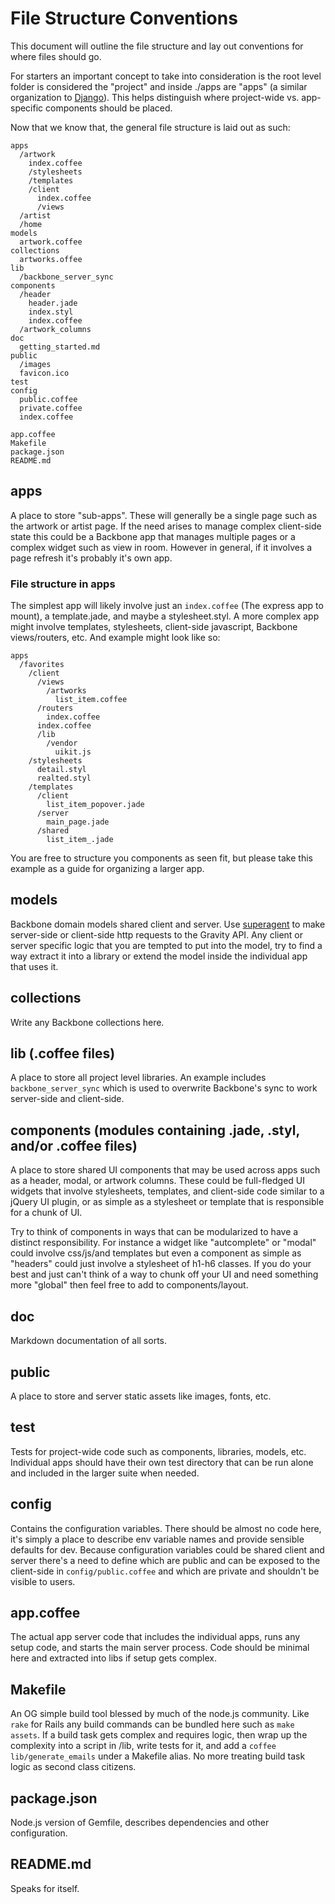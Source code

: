 # File Structure Conventions

This document will outline the file structure and lay out conventions for where files should go.

For starters an important concept to take into consideration is the root level folder is considered the "project" and inside ./apps are "apps" (a similar organization to [Django](https://www.djangoproject.com/)). This helps distinguish where project-wide vs. app-specific components should be placed.

Now that we know that, the general file structure is laid out as such:

````
apps
  /artwork
    index.coffee
    /stylesheets
    /templates
    /client
      index.coffee
      /views
  /artist
  /home
models
  artwork.coffee
collections
  artworks.offee
lib
  /backbone_server_sync
components
  /header
    header.jade
    index.styl
    index.coffee
  /artwork_columns
doc
  getting_started.md
public
  /images
  favicon.ico
test
config
  public.coffee
  private.coffee
  index.coffee

app.coffee
Makefile
package.json
README.md
````

## apps

A place to store "sub-apps". These will generally be a single page such as the artwork or artist page. If the need arises to manage complex client-side state this could be a Backbone app that manages multiple pages or a complex widget such as view in room. However in general, if it involves a page refresh it's probably it's own app.

### File structure in apps

The simplest app will likely involve just an `index.coffee` (The express app to mount), a template.jade, and maybe a stylesheet.styl. A more complex app might involve templates, stylesheets, client-side javascript, Backbone views/routers, etc. And example might look like so:

````
apps
  /favorites
    /client
      /views
        /artworks
          list_item.coffee
      /routers
        index.coffee
      index.coffee
      /lib
        /vendor
          uikit.js
    /stylesheets
      detail.styl
      realted.styl
    /templates
      /client
        list_item_popover.jade
      /server
        main_page.jade
      /shared
        list_item_.jade
````

You are free to structure you components as seen fit, but please take this example as a guide for organizing a larger app.

## models

Backbone domain models shared client and server. Use [superagent](https://github.com/visionmedia/superagent) to make server-side or client-side http requests to the Gravity API. Any client or server specific logic that you are tempted to put into the model, try to find a way extract it into a library or extend the model inside the individual app that uses it.

## collections

Write any Backbone collections here.

## lib (.coffee files)

A place to store all project level libraries. An example includes `backbone_server_sync` which is used to overwrite Backbone's sync to work server-side and client-side.

## components (modules containing .jade, .styl, and/or .coffee files)

A place to store shared UI components that may be used across apps such as a header, modal, or artwork columns. These could be full-fledged UI widgets that involve stylesheets, templates, and client-side code similar to a jQuery UI plugin, or as simple as a stylesheet or template that is responsible for a chunk of UI.

Try to think of components in ways that can be modularized to have a distinct responsibility. For instance a widget like "autcomplete" or "modal" could involve css/js/and templates but even a component as simple as "headers" could just involve a stylesheet of h1-h6 classes. If you do your best and just can't think of a way to chunk off your UI and need something more "global" then feel free to add to components/layout.

## doc

Markdown documentation of all sorts.

## public

A place to store and server static assets like images, fonts, etc.

## test

Tests for project-wide code such as components, libraries, models, etc. Individual apps should have their own test directory that can be run alone and included in the larger suite when needed.

## config

Contains the configuration variables. There should be almost no code here, it's simply a place to describe env variable names and provide sensible defaults for dev. Because configuration variables
could be shared client and server there's a need to define which are public and can be exposed to the client-side in `config/public.coffee` and which are private and shouldn't be visible to users.

## app.coffee

The actual app server code that includes the individual apps, runs any setup code, and starts the main server process. Code should be minimal here and extracted into libs if setup gets complex.

## Makefile

An OG simple build tool blessed by much of the node.js community. Like `rake` for Rails any build commands can be bundled here such as `make assets`. If a build task gets complex and requires logic, then wrap up the complexity into a script in /lib, write tests for it, and add a `coffee lib/generate_emails` under a Makefile alias. No more treating build task logic as second class citizens.

## package.json

Node.js version of Gemfile, describes dependencies and other configuration.

## README.md

Speaks for itself.